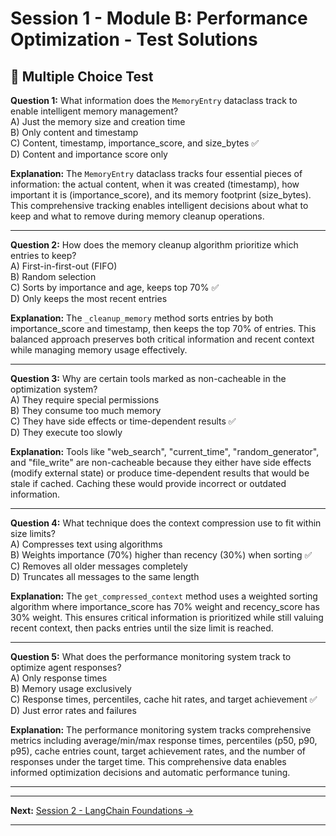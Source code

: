 # Session 1 - Module B: Performance Optimization - Test Solutions

## 📝 Multiple Choice Test

**Question 1:** What information does the `MemoryEntry` dataclass track to enable intelligent memory management?  
A) Just the memory size and creation time  
B) Only content and timestamp  
C) Content, timestamp, importance_score, and size_bytes ✅  
D) Content and importance score only  

**Explanation:** The `MemoryEntry` dataclass tracks four essential pieces of information: the actual content, when it was created (timestamp), how important it is (importance_score), and its memory footprint (size_bytes). This comprehensive tracking enables intelligent decisions about what to keep and what to remove during memory cleanup operations.

---

**Question 2:** How does the memory cleanup algorithm prioritize which entries to keep?  
A) First-in-first-out (FIFO)  
B) Random selection  
C) Sorts by importance and age, keeps top 70% ✅  
D) Only keeps the most recent entries  

**Explanation:** The `_cleanup_memory` method sorts entries by both importance_score and timestamp, then keeps the top 70% of entries. This balanced approach preserves both critical information and recent context while managing memory usage effectively.

---

**Question 3:** Why are certain tools marked as non-cacheable in the optimization system?  
A) They require special permissions  
B) They consume too much memory  
C) They have side effects or time-dependent results ✅  
D) They execute too slowly  

**Explanation:** Tools like "web_search", "current_time", "random_generator", and "file_write" are non-cacheable because they either have side effects (modify external state) or produce time-dependent results that would be stale if cached. Caching these would provide incorrect or outdated information.

---

**Question 4:** What technique does the context compression use to fit within size limits?  
A) Compresses text using algorithms  
B) Weights importance (70%) higher than recency (30%) when sorting ✅  
C) Removes all older messages completely  
D) Truncates all messages to the same length  

**Explanation:** The `get_compressed_context` method uses a weighted sorting algorithm where importance_score has 70% weight and recency_score has 30% weight. This ensures critical information is prioritized while still valuing recent context, then packs entries until the size limit is reached.

---

**Question 5:** What does the performance monitoring system track to optimize agent responses?  
A) Only response times  
B) Memory usage exclusively  
C) Response times, percentiles, cache hit rates, and target achievement ✅  
D) Just error rates and failures  

**Explanation:** The performance monitoring system tracks comprehensive metrics including average/min/max response times, percentiles (p50, p90, p95), cache entries count, target achievement rates, and the number of responses under the target time. This comprehensive data enables informed optimization decisions and automatic performance tuning.

---

---

**Next:** [Session 2 - LangChain Foundations →](Session2_LangChain_Foundations.md)

---
